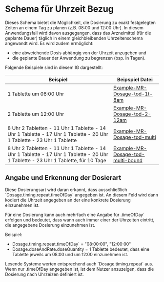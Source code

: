 # Schema für Uhrzeit Bezug

Dieses Schema bietet die Möglichkeit, die Dosierung zu exakt festgelegten Zeiten an einem Tag zu planen (z.B. 08:00 und 12:00 Uhr). 
In diesem Anwendungsfall wird davon ausgegangen, dass das Arzneimittel (für die geplante Dauer) täglich in einem gleichbleibenden Uhrzeitenschema angewandt wird. Es wird zudem ermöglicht:

- eine abweichende Dosis abhängig von der Uhrzeit anzugeben und
- die geplante Dauer der Anwendung zu begrenzen (bsp. in Tagen). 

Folgende Beispiele sind in diesem IG dargestellt:

| Beispiel    | Beipspiel Datei |
| -------- | ------- |
| 1 Tablette um 08:00 Uhr | [Example-MR-Dosage-tod-1t-8am](./MedicationRequest-Example-MR-Dosage-tod-1t-8am.html)    |
| 2 Tablette um 12:00 Uhr | [Example-MR-Dosage-tod-2-12am](./MedicationRequest-Example-MR-Dosage-tod-2-12am.html)     |
| 8 Uhr 2 Tabletten - 11 Uhr 1 Tablette - 14 Uhr 1 Tablette - 17 Uhr 1 Tablette - 20 Uhr 1 Tablette - 23 Uhr 1 Tablette    | [Example-MR-Dosage-tod-multi](./MedicationRequest-Example-MR-Dosage-tod-multi.html)    |
| 8 Uhr 2 Tabletten - 11 Uhr 1 Tablette - 14 Uhr 1 Tablette - 17 Uhr 1 Tablette - 20 Uhr 1 Tablette - 23 Uhr 1 Tablette, für 10 Tage    | [Example-MR-Dosage-tod-multi-bound](./MedicationRequest-Example-MR-Dosage-tod-multi-bound.html)    |

## Angabe und Erkennung der Dosierart

Diese Dosierungsart wird daran erkannt, dass ausschließlich ´Dosage.timing.repeat.timeOfDay´ angegeben ist. An diesem Feld wird dann kodiert die Uhrzeit angegeben an der eine konkrete Dosierung einzunehmen ist.

Für eine Dosierung kann auch mehrfach eine Angabe für .timeOfDay´ erfolgen und bedeutet, dass wann auch immer einer der Uhrzeiten eintritt, die angegebene Dosierung einzunehmen ist.

Beispiel:
- Dosage.timing.repeat.timeOfDay´ = "08:00:00", "12:00:00"
- Dosage.doseAndRate.doseQuantity = 1 Tablette
bedeutet, dass eine Tablette jeweils um 08:00 und um 12:00 einzunehmen ist.

Lesende Systeme werten entsprechend auch ´Dosage.timing.repeat´ aus. Wenn nur .timeOfDay angegeben ist, ist dem Nutzer anzuzeigen, dass die Dosierung nach Uhrzeizen definiert ist.

